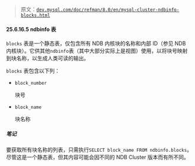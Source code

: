 > 原文：[`dev.mysql.com/doc/refman/8.0/en/mysql-cluster-ndbinfo-blocks.html`](https://dev.mysql.com/doc/refman/8.0/en/mysql-cluster-ndbinfo-blocks.html)

#### 25.6.16.5 ndbinfo 表

`blocks` 表是一个静态表，仅包含所有 NDB 内核块的名称和内部 ID（参见 NDB 内核块）。它供其他`ndbinfo`表（其中大部分实际上是视图）使用，以将块号映射到块名称，以生成人类可读的输出。

`blocks` 表包含以下列：

+   `block_number`

    块号

+   `block_name`

    块名称

##### 笔记

要获取所有块名称的列表，只需执行`SELECT block_name FROM ndbinfo.blocks`。尽管这是一个静态表，但其内容可能会因不同的 NDB Cluster 版本而有所不同。
